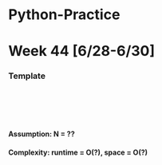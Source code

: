 # Python-Practice

# Week 44 [6/28-6/30]

### Template
# []()
```sql
```

# []()
```python
```
#### Assumption: N = ??
#### Complexity: runtime = O(?), space = O(?)

